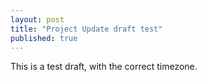 ```yaml
---
layout: post
title: "Project Update draft test"
published: true
---
```


This is a test draft, with the correct timezone. 
